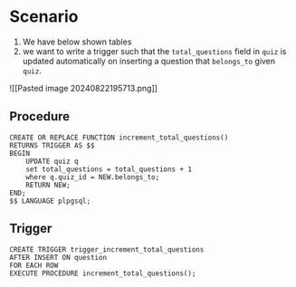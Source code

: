 
# Scenario 

1. We have below shown tables
2. we want to write a trigger such that the `total_questions` field in `quiz` is updated automatically on inserting a question that `belongs_to` given `quiz`.

![[Pasted image 20240822195713.png]]

## Procedure


```pgsql
CREATE OR REPLACE FUNCTION increment_total_questions() 
RETURNS TRIGGER AS $$
BEGIN
    UPDATE quiz q
    set total_questions = total_questions + 1
    where q.quiz_id = NEW.belongs_to;
    RETURN NEW;
END;
$$ LANGUAGE plpgsql;
```


## Trigger

```pgsql
CREATE TRIGGER trigger_increment_total_questions
AFTER INSERT ON question
FOR EACH ROW
EXECUTE PROCEDURE increment_total_questions();
```


